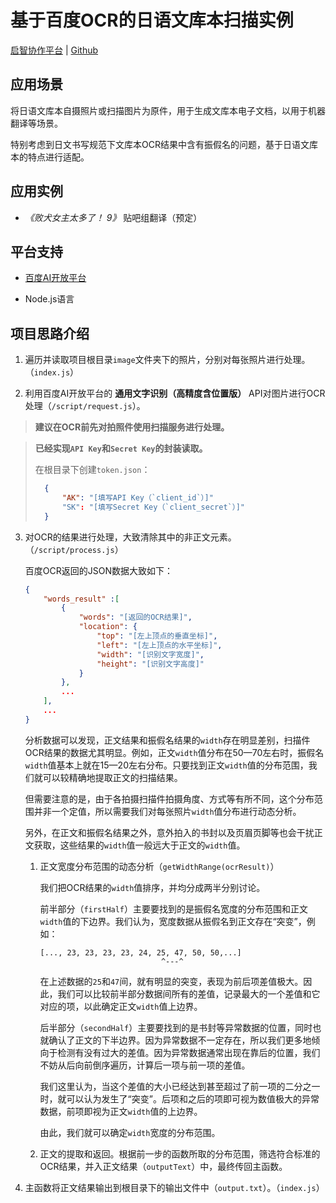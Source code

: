 # 基于百度OCR的日语文库本扫描实例
[启智协作平台](https://git.openi.org.cn/Thin_Buffalo/OCR-Processing) | [Github](https://github.com/ThinBuffalo/BunkoOCR-Prossing)

## 应用场景
将日语文库本自摄照片或扫描图片为原件，用于生成文库本电子文档，以用于机器翻译等场景。

特别考虑到日文书写规范下文库本OCR结果中含有振假名的问题，基于日语文库本的特点进行适配。

## 应用实例
- *《败犬女主太多了！ 9》* 贴吧组翻译（预定）

## 平台支持
- [百度AI开放平台]("https://ai.baidu.com/ai-doc/OCR/dk3iqnq51")

- Node.js语言

## 项目思路介绍
1. 遍历并读取项目根目录`image`文件夹下的照片，分别对每张照片进行处理。（`index.js`）

2. 利用百度AI开放平台的 **通用文字识别（高精度含位置版）** API对图片进行OCR处理（`/script/request.js`）。
> **建议在OCR前先对拍照件使用扫描服务进行处理。**

> **已经实现`API Key`和`Secret Key`的封装读取。**
> 
> 在根目录下创建`token.json`：
>
> ```json
>   {
>       "AK": "[填写API Key（`client_id`）]"
>       "SK": "[填写Secret Key（`client_secret`）]"
>   }
> ```

3. 对OCR的结果进行处理，大致清除其中的非正文元素。（`/script/process.js`）

    百度OCR返回的JSON数据大致如下：
    ```JSON
    {
        "words_result" :[
            {
                "words": "[返回的OCR结果]",
                "location": {
                    "top": "[左上顶点的垂直坐标]",
                    "left": "[左上顶点的水平坐标]",
                    "width": "[识别文字宽度]",
                    "height": "[识别文字高度]"
                }
            },
            ...
        ],
        ...
    }
    ```

    分析数据可以发现，正文结果和振假名结果的`width`存在明显差别，扫描件OCR结果的数据尤其明显。例如，正文`width`值分布在50—70左右时，振假名`width`值基本上就在15—20左右分布。只要找到正文`width`值的分布范围，我们就可以较精确地提取正文的扫描结果。

    但需要注意的是，由于各拍摄扫描件拍摄角度、方式等有所不同，这个分布范围并非一个定值，所以需要我们对每张照片`width`值分布进行动态分析。

    另外，在正文和振假名结果之外，意外拍入的书封以及页眉页脚等也会干扰正文获取，这些结果的`width`值一般远大于正文的`width`值。

    1. 正文宽度分布范围的动态分析（`getWidthRange(ocrResult)`）
        
        我们把OCR结果的`width`值排序，并均分成两半分别讨论。
        
        前半部分（`firstHalf`）主要要找到的是振假名宽度的分布范围和正文`width`值的下边界。我们认为，宽度数据从振假名到正文存在“突变”，例如：

        ```
        [..., 23, 23, 23, 23, 24, 25, 47, 50, 50,...]
                                   ^---^
        ```

        在上述数据的`25`和`47`间，就有明显的突变，表现为前后项差值极大。因此，我们可以比较前半部分数据间所有的差值，记录最大的一个差值和它对应的项，以此确定正文`width`值上边界。

        后半部分（`secondHalf`）主要要找到的是书封等异常数据的位置，同时也就确认了正文的下半边界。因为异常数据不一定存在，所以我们更多地倾向于检测有没有过大的差值。因为异常数据通常出现在靠后的位置，我们不妨从后向前倒序遍历，计算后一项与前一项的差值。

        我们这里认为，当这个差值的大小已经达到甚至超过了前一项的二分之一时，就可以认为发生了“突变”。后项和之后的项即可视为数值极大的异常数据，前项即视为正文`width`值的上边界。

        由此，我们就可以确定`width`宽度的分布范围。
    
    2. 正文的提取和返回。根据前一步的函数所取的分布范围，筛选符合标准的OCR结果，并入正文结果（`outputText`）中，最终传回主函数。

4. 主函数将正文结果输出到根目录下的输出文件中（`output.txt`）。（`index.js`）   